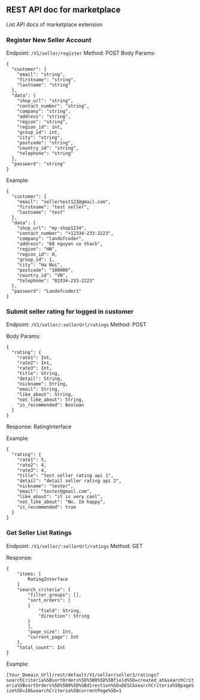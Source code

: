 ## REST API doc for marketplace
List API docs of marketplace extension

### Register New Seller Account

Endpoint: ``/V1/seller/register``
Method: POST
Body Params:
```
{
  "customer": {
    "email": "string",
    "firstname": "string",
    "lastname": "string"
  },
  "data": {
    "shop_url": "string",
    "contact_number": "string",
    "company": "string",
    "address": "string",
    "region": "string",
    "region_id": int,
    "group_id": int,
    "city": "string",
    "postcode": "string",
    "country_id": "string",
    "telephone": "string"
  },
  "password": "string"
}
```

Example:

```
{
  "customer": {
    "email": "sellertest123@gmail.com",
    "firstname": "test seller",
    "lastname": "test"
  },
  "data": {
    "shop_url": "my-shop1234",
    "contact_number": "+12334-233-2223",
    "company": "landofcoder",
    "address": "68 nguyen co thach",
    "region": "HN",
    "region_id": 0,
    "group_id": 1,
    "city": "Ha Noi",
    "postcode": "100000",
    "country_id": "VN",
    "telephone": "02334-233-2223"
  },
  "password": "Landofcoder1"
}
```


### Submit seller rating for logged in customer

Endpoint: ``/V1/seller/:sellerUrl/ratings``
Method: POST

Body Params:
```
{
  "rating": {
    "rate1": Int,
    "rate2": Int,
    "rate3": Int,
    "title": String,
    "detail": String,
    "nickname": String,
    "email": String,
    "like_about": String, 
    "not_like_about": String,
    "is_recommended": Boolean
  }
}
```

Response: RatingInterface

Example:

```
{
  "rating": {
    "rate1": 5,
    "rate2": 4,
    "rate3": 4,
    "title": "test seller rating api 1",
    "detail": "detail seller rating api 2",
    "nickname": "tester",
    "email": "tester@gmail.com",
    "like_about": "it is very cool", 
    "not_like_about": "No, Im happy",
    "is_recommended": true
  }
}
```

### Get Seller List Ratings

Endpoint: ``/V1/seller/:sellerUrl/ratings``
Method: GET

Response: 

```
{
    "items: [
        RatingInterface
    ]
    "search_criteria": {
        "filter_groups": [],
        "sort_orders": [
        {
            "field": String,
            "direction": String
        }
        ],
        "page_size": Int,
        "current_page": Int
    },
    "total_count": Int
}
```


Example:

``[Your_Domain_Url]/rest/default/V1/seller/seller2/ratings?searchCriteria%5BsortOrders%5D%5B0%5D%5Bfield%5D=created_at&searchCriteria%5BsortOrders%5D%5B0%5D%5Bdirection%5D=DESC&searchCriteria%5BpageSize%5D=10&searchCriteria%5BcurrentPage%5D=1
``
